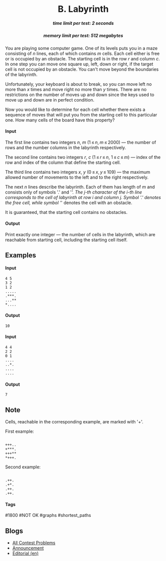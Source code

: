 <h1 style='text-align: center;'> B. Labyrinth</h1>

<h5 style='text-align: center;'>time limit per test: 2 seconds</h5>
<h5 style='text-align: center;'>memory limit per test: 512 megabytes</h5>

You are playing some computer game. One of its levels puts you in a maze consisting of *n* lines, each of which contains *m* cells. Each cell either is free or is occupied by an obstacle. The starting cell is in the row *r* and column *c*. In one step you can move one square up, left, down or right, if the target cell is not occupied by an obstacle. You can't move beyond the boundaries of the labyrinth.

Unfortunately, your keyboard is about to break, so you can move left no more than *x* times and move right no more than *y* times. There are no restrictions on the number of moves up and down since the keys used to move up and down are in perfect condition.

Now you would like to determine for each cell whether there exists a sequence of moves that will put you from the starting cell to this particular one. How many cells of the board have this property?

#### Input

The first line contains two integers *n*, *m* (1 ≤ *n*, *m* ≤ 2000) — the number of rows and the number columns in the labyrinth respectively.

The second line contains two integers *r*, *c* (1 ≤ *r* ≤ *n*, 1 ≤ *c* ≤ *m*) — index of the row and index of the column that define the starting cell.

The third line contains two integers *x*, *y* (0 ≤ *x*, *y* ≤ 109) — the maximum allowed number of movements to the left and to the right respectively.

The next *n* lines describe the labyrinth. Each of them has length of *m* and consists only of symbols '.' and '*'. The *j*-th character of the *i*-th line corresponds to the cell of labyrinth at row *i* and column *j*. Symbol '.' denotes the free cell, while symbol '*' denotes the cell with an obstacle.

It is guaranteed, that the starting cell contains no obstacles.

#### Output

Print exactly one integer — the number of cells in the labyrinth, which are reachable from starting cell, including the starting cell itself.

## Examples

#### Input


```text
4 5  
3 2  
1 2  
.....  
.***.  
...**  
*....  

```
#### Output


```text
10  

```
#### Input


```text
4 4  
2 2  
0 1  
....  
..*.  
....  
....  

```
#### Output


```text
7  

```
## Note

Cells, reachable in the corresponding example, are marked with '+'.

First example: 

 
```text
  
+++..  
+***.  
+++**  
*+++.  

```
 Second example: 

 
```text
  
.++.  
.+*.  
.++.  
.++.  

```
 

#### Tags 

#1800 #NOT OK #graphs #shortest_paths 

## Blogs
- [All Contest Problems](../Codeforces_Round_516_(Div._1,_by_Moscow_Team_Olympiad).md)
- [Announcement](../blogs/Announcement.md)
- [Editorial (en)](../blogs/Editorial_(en).md)
